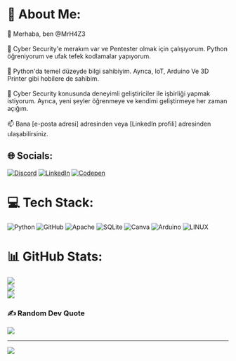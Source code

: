 # 💫 About Me:
👋 Merhaba, ben @MrH4Z3<br><br>👀 Cyber Security'e merakım var ve Pentester olmak için çalışıyorum. Python öğreniyorum ve ufak tefek kodlamalar yapıyorum.<br><br>🌱 Python'da temel düzeyde bilgi sahibiyim. Ayrıca, IoT, Arduino Ve 3D Printer gibi hobilere de sahibim.<br><br>💞️ Cyber Security konusunda deneyimli geliştiriciler ile işbirliği yapmak istiyorum. Ayrıca, yeni şeyler öğrenmeye ve kendimi geliştirmeye her zaman açığım.<br><br>📫 Bana [e-posta adresi] adresinden veya [LinkedIn profili] adresinden ulaşabilirsiniz.


## 🌐 Socials:
[![Discord](https://img.shields.io/badge/Discord-%237289DA.svg?logo=discord&logoColor=white)](https://discord.gg/alpien) [![LinkedIn](https://img.shields.io/badge/LinkedIn-%230077B5.svg?logo=linkedin&logoColor=white)](https://linkedin.com/in/barış-can-sarıca-4836b3242) [![Codepen](https://img.shields.io/badge/Codepen-000000?style=for-the-badge&logo=codepen&logoColor=white)](https://codepen.io/MrH4Z3) 

# 💻 Tech Stack:
![Python](https://img.shields.io/badge/python-3670A0?style=for-the-badge&logo=python&logoColor=ffdd54) ![GitHub](https://img.shields.io/badge/GitHub-%23121011.svg?style=for-the-badge&logo=github&logoColor=white) ![Apache](https://img.shields.io/badge/apache-%23D42029.svg?style=for-the-badge&logo=apache&logoColor=white) ![SQLite](https://img.shields.io/badge/sqlite-%2307405e.svg?style=for-the-badge&logo=sqlite&logoColor=white) ![Canva](https://img.shields.io/badge/Canva-%2300C4CC.svg?style=for-the-badge&logo=Canva&logoColor=white) ![Arduino](https://img.shields.io/badge/-Arduino-00979D?style=for-the-badge&logo=Arduino&logoColor=white) ![LINUX](https://img.shields.io/badge/Linux-FCC624?style=for-the-badge&logo=linux&logoColor=black)
# 📊 GitHub Stats:
![](https://github-readme-stats.vercel.app/api?username=H4Z3&theme=radical&hide_border=false&include_all_commits=true&count_private=true)<br/>
![](https://github-readme-streak-stats.herokuapp.com/?user=H4Z3&theme=radical&hide_border=false)<br/>
![](https://github-readme-stats.vercel.app/api/top-langs/?username=H4Z3&theme=radical&hide_border=false&include_all_commits=true&count_private=true&layout=compact)

### ✍️ Random Dev Quote
![](https://quotes-github-readme.vercel.app/api?type=horizontal&theme=radical)

---
[![](https://visitcount.itsvg.in/api?id=H4Z3&icon=1&color=4)](https://visitcount.itsvg.in)

<!-- Proudly created with GPRM ( https://gprm.itsvg.in ) -->
